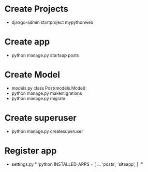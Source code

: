 # Create Projects
- django-admin startproject mypythonweb

# Create app
- python manage.py startapp posts

# Create Model
- models.py 
	class Post(models.Model):
- python manage.py makemigrations
- python manage.py migrate

# Create superuser
- python manage.py createsuperuser

# Register app
- settings.py 
'''python
	  INSTALLED_APPS = [
	    ...
	    'posts',
	    'siteapp',
	  ]
'''